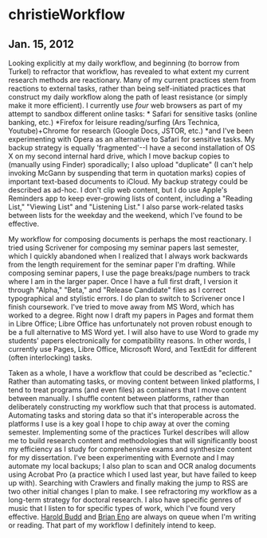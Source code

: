 # christieWorkflow
## Jan. 15, 2012

Looking explicitly at my daily workflow, and beginning (to borrow from Turkel) to refractor that workflow, has revealed to what extent my current research methods are reactionary. Many of my current practices stem from reactions to external tasks, rather than being self-initiated practices that construct my daily workflow along the path of least resistance (or simply make it more efficient). I currently use *four* web browsers as part of my attempt to sandbox different online tasks: * Safari for sensitive tasks (online banking, etc.) *Firefox for leisure reading/surfing (Ars Technica, Youtube)+Chrome for research (Google Docs, JSTOR, etc.) *and I've been experimenting with Opera as an alternative to Safari for sensitive tasks. My backup strategy is equally 'fragmented'--I have a second installation of OS X on my second internal hard drive, which I move backup copies to (manually using Finder) sporadically; I also upload "duplicate" (I can't help invoking McGann by suspending that term in quotation marks) copies of important text-based documents to iCloud. My backup strategy could be described as ad-hoc. I don't clip web content, but I do use Apple's Reminders app to keep ever-growing lists of content, including a "Reading List," "Viewing List" and "Listening List." I also parse work-related tasks between lists for the weekday and the weekend, which I've found to be effective.

My workflow for composing documents is perhaps the most reactionary. I tried using Scrivener for composing my seminar papers last semester, which I quickly abandoned when I realized that I always work backwards from the length requirement for the seminar paper I'm drafting. While composing seminar papers, I use the page breaks/page numbers to track where I am in the larger paper. Once I have a full first draft, I version it through "Alpha," "Beta," and "Release Candidate" files as I correct typographical and stylistic errors. I do plan to switch to Scrivener once I finish coursework. I've tried to move away from MS Word, which has worked to a degree. Right now I draft my papers in Pages and format them in Libre Office; Libre Office has unfortunately not proven robust enough to be a full alternative to MS Word yet. I will also have to use Word to grade my students' papers electronically for compatibility reasons. In other words, I currently use Pages, Libre Office, Microsoft Word, and TextEdit for different (often interlocking) tasks.

Taken as a whole, I have a workflow that could be described as "eclectic." Rather than automating tasks, or moving content between linked platforms, I tend to treat programs (and even files) as containers that I move content between manually. I shuffle content between platforms, rather than deliberately constructing my workflow such that that process is automated. Automating tasks and storing data so that it's interoperable across the platforms I use is a key goal I hope to chip away at over the coming semester. Implementing some of the practices Turkel describes will allow me to build research content and methodologies that will significantly boost my efficiency as I study for comprehensive exams and synthesize content for my dissertation. I've been experimenting with Evernote and I may automate my local backups; I also plan to scan and OCR analog documents using Acrobat Pro (a practice which I used last year, but have failed to keep up with). Searching with Crawlers and finally making the jump to RSS are two other initial changes I plan to make. I see refractoring my workflow as a long-term strategy for doctoral research. I also have specific genres of music that I listen to for specific types of work, which I've found very effective. [Harold Budd](http://en.wikipedia.org/Harold+Budd) and [Brian Eno](http://en.wikipedia.org/Brian+Eno) are always on queue when I'm writing or reading. That part of my workflow I definitely intend to keep.
